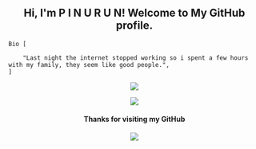 <h2 align="center">Hi, I'm P I N U R U N! Welcome to My GitHub profile.</h2>
<p/>

```
Bio [

    "Last night the internet stopped working so i spent a few hours with my family, they seem like good people.",
]
```
<p align="center">
  <img src="https://thumbs.gfycat.com/EarlyHeavenlyBlackbird-size_restricted.gif">
</p>

<p align="center"><a href="https://github.com/MoveAngel"><img src="https://github-readme-stats.vercel.app/api/top-langs/?username=pinurun&theme=highcontrast&layout=compact"></a></p>


<h4 align="center">Thanks for visiting my GitHub</h4>
<p align="center">
  <img src="https://bestanimations.com/media/fire/192879075campfire-animated-gif-8.gif">
</p>
